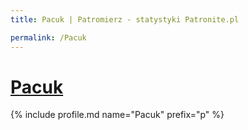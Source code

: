 ```yaml
---
title: Pacuk | Patromierz - statystyki Patronite.pl

permalink: /Pacuk
---
```


# [Pacuk](https://patronite.pl/Pacuk)

{% include profile.md name="Pacuk" prefix="p" %}
